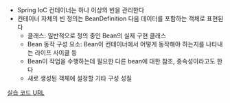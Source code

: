 - Spring IoC 컨테이너는 하나 이상의 빈을 관리한다
- 컨테이너 자체의 빈 정의는 BeanDefinition 다음 데이터를 포함하는 객체로 표현된다
    - 클래스: 일반적으로 정의 중인 Bean의 실제 구현 클래스
    - Bean 동작 구성 요소: Bean이 컨테이너에서 어떻게 동작해야 하는지를 나타내는 라이프 사이클 등
    - Bean이 작업을 수행하는데 필요한 다른 bean에 대한 참조, 종속성이라고도 한다
    - 새로 생성된 객체에 설정할 기타 구성 성질

[실습 코드 URL]([https://github.com/hyeg0121/TweekS_Spring_Demo)
      
